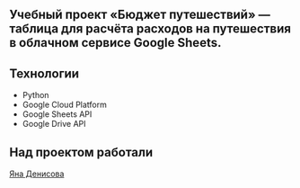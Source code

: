 ## Учебный проект «Бюджет путешествий» — таблица для расчёта расходов на путешествия в облачном сервисе Google Sheets.

## Технологии
- Python
- Google Cloud Platform
- Google Sheets API
- Google Drive API

## Над проектом работали

[Яна Денисова](https://t.me/DenisovaYana)
